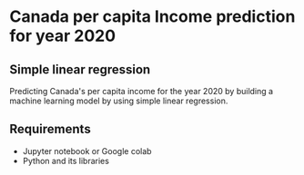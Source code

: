 # Canada per capita Income prediction for year 2020
## Simple linear regression
Predicting Canada's per capita income for the year 2020 by building a machine learning model by using simple linear regression.
## Requirements
- Jupyter notebook or Google colab
- Python and its libraries
